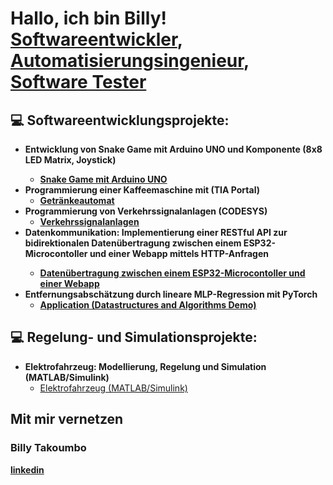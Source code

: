 <h1>Hallo, ich bin Billy! <br/><a href="https://github.com/joshmadakor1">Softwareentwickler</a>, <a href="https://www.linkedin.com/in/joshmadakor/">Automatisierungsingenieur</a>, <a href="https://www.youtube.com/c/joshmadakor">Software Tester</a></h1>

<h2>💻 Softwareentwicklungsprojekte:</h2>

- <b>Entwicklung von Snake Game mit Arduino UNO und Komponente (8x8 LED Matrix, Joystick) <b>
  - [Snake Game mit Arduino UNO](https://github.com/TBilly11/Snake-Game-mit-Arduino) <b>
- <b>Programmierung einer Kaffeemaschine mit (TIA Portal)</b>
  - [Getränkeautomat](https://github.com/TBilly11/Kaffeemaschine-mit-TIA-Portal) <b>
- <b>Programmierung von Verkehrssignalanlagen (CODESYS)</b>
  - [Verkehrssignalanlagen](https://github.com/TBilly11/Verkehrssignalanlagen-CODESYS-.git)
- <b>Datenkommunikation: Implementierung einer RESTful API zur bidirektionalen Datenübertragung zwischen einem ESP32-Microcontoller und einer Webapp  mittels HTTP-Anfragen<b>
  - [Datenübertragung zwischen einem ESP32-Microcontoller und einer Webapp](https://github.com/TBilly11/Daten-Uebertragung-zwischen-einem-ESP32-Microcontoller-und-einer-Webapp-mittels-HTTP-Anfragen)
- <b>Entfernungsabschätzung durch lineare MLP-Regression mit PyTorch</b>
  - [Application (Datastructures and Algorithms Demo)](https://github.com/joshmadakor1/Package-Deliver)
</b>
</b>
<h2>💻 Regelung- und Simulationsprojekte:</h2>

- <b>Elektrofahrzeug: Modellierung, Regelung und Simulation (MATLAB/Simulink)</b>
  - [Elektrofahrzeug (MATLAB/Simulink)](https://github.com/TBilly11/Elektrofahrzeug-Modellierung-Regelung-und-Simulation-MATLAB-Simulink)

<h2>Mit mir vernetzen</h2>
<h3>Billy Takoumbo</h3> <b>

[linkedin](https://www.linkedin.com/in/billy-takoumbo-200321154/) <b>





